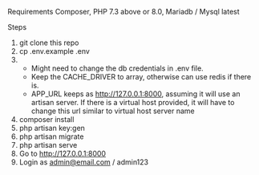 Requirements 
Composer, PHP 7.3 above or 8.0, Mariadb / Mysql latest 

Steps
1. git clone this repo
3. cp .env.example .env
4. 
    - Might need to change the db credentials in .env file. 
    - Keep the CACHE_DRIVER to array, otherwise can use redis if there is.
    - APP_URL keeps as http://127.0.0.1:8000, assuming it will use an artisan server. If there is a virtual host provided, it will have to change this url similar to virtual host server name
5. composer install
6. php artisan key:gen
7. php artisan migrate
8. php artisan serve
9. Go to http://127.0.0.1:8000
10. Login as admin@email.com / admin123
